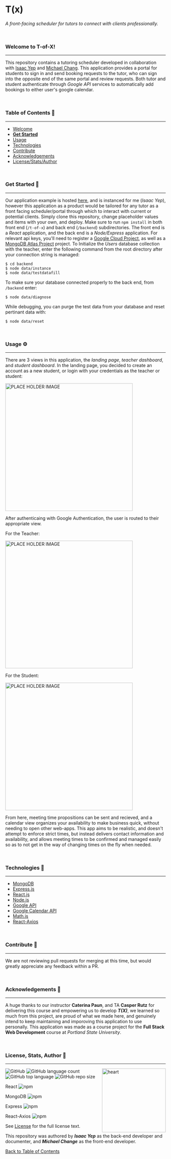 # **T(x)**
*A front-facing scheduler for tutors to connect with clients professionally.*

<br />

### Welcome to T-of-X!
<hr>

This repository contains a tutoring scheduler developed in collaboration with [Isaac Yep](https://github.com/anthonybench) and [Michael Chang](https://github.com/michael940716). This application provides a portal for students to sign in and send booking requests to the tutor, who can sign into the opposite end of the same portal and review requests. Both tutor and student authenticate through *Google API* services to automatically add bookings to either user's google calendar.

<br />

### Table of Contents 📖
<hr>

  - [Welcome](#welcome-to-T-of-X)
  - [**Get Started**](#get-started-)
  - [Usage](#usage-)
  - [Technologies](#technologies-)
  - [Contribute](#Contribute-)
  - [Acknowledgements](#acknowledgements-)
  - [License/Stats/Author](#license-stats-author-)

<br />

### Get Started 🚀
<hr>

Our application example is hosted [here](https://t-of-x-294901.uc.r.appspot.com/), and is instanced for me (*Isaac Yep*), however this application as a product would be tailored for any tutor as a front facing scheduler/portal through which to interact with current or potential clients. Simply clone this repository, change placeholder values and items with your own, and deploy. Make sure to run `npm install` in both front end (`/t-of-x`) and back end (`/backend`) subdirectories. The front end is a *React* application, and the back end is a *Node/Express* application. For relevant api keys, you'll need to register a [Google Cloud Project](https://cloud.google.com), as well as a [MongoDB Atlas Project](https://mongodb.com) project. To Initialize the *Users* database collection with the teacher, enter the following command from the root directory after your connection string is managed:
```
$ cd backend
$ node data/instance
$ node data/testdatafill
```

To make sure your database connected properly to the back end, from `/backend` enter:
```
$ node data/diagnose
```

While debugging, you can purge the test data from your database and reset pertinant data with:
```
$ node data/reset
```

<br />

### Usage ⚙
<hr>

There are 3 views in this application, the *landing page*, *teacher dashboard*, and *student dashboard*. In the landing page, you decided to create an account as a new student, or login with your credentials as the teacher or student:

<img alt="PLACE HOLDER IMAGE" src="https://i.imgur.com/lBYQxg6.png" width="400" />

After authenticaing with Google Authentication, the user is routed to their appropriate view.

For the Teacher:

<img alt="PLACE HOLDER IMAGE" src="https://i.imgur.com/KcD1a6c.png" width="400" />

For the Student:

<img alt="PLACE HOLDER IMAGE" src="https://i.imgur.com/zzF7cJE.png" width="400" />

From here, meeting time propositions can be sent and recieved, and a calendar view organizes your availability to make business quick, without needing to open other web-apps. This app aims to be realistic, and doesn't attempt to enforce strict times, but instead delivers contact information and availability, and allows meeting times to be confirmed and managed easily so as to not get in the way of changing times on the fly when needed.

<br />

### Technologies 🧰
<hr>

  - [MongoDB](https://docs.mongodb.com/)
  - [Express.js](https://expressjs.com/)
  - [React.js]([https:](https://reactjs.org/docs/getting-started.html))
  - [Node.js](https://nodejs.org/en/docs/)
  - [Google API](https://developers.google.com/docs/api)
  - [Google Calendar API](https://developers.google.com/calendar)
  - [Math.js](https://mathjs.org/docs/)
  - [React-Axios](https://www.npmjs.com/package/react-axios)

<br />

### Contribute 🤝
<hr>

We are not reviewing pull requests for merging at this time, but would greatly appreciate any feedback within a PR.

<br />

### Acknowledgements 💙
<hr>

A huge thanks to our instructor **Caterina Paun**, and TA **Casper Rutz** for delivering this course and empowering us to develop ***T(X)***, we learned so much from this project, are proud of what we made here, and genuinely intend to keep maintaining and imporoving this application to use personally. This application was made as a course project for the **Full Stack Web Development** course at *Portland State University*.

<br />

### License, Stats, Author 📜
<hr>

<img align="right" alt="heart" src="https://i.imgur.com/4POxj2g.png" width="200" />

<!-- badge cluster -->

![GitHub](https://img.shields.io/github/license/anthonybench/T-of-X) ![GitHub language count](https://img.shields.io/github/languages/count/anthonybench/T-of-X) ![GitHub top language](https://img.shields.io/github/languages/top/anthonybench/T-of-X) ![GitHub repo size](https://img.shields.io/github/repo-size/anthonybench/T-of-X)

React ![npm](https://img.shields.io/npm/v/react)

MongoDB ![npm](https://img.shields.io/npm/v/mongodb)

Express ![npm](https://img.shields.io/npm/v/express)

React-Axios ![npm](https://img.shields.io/npm/v/react-axios)

<!-- / -->
See [License](https://opensource.org/licenses/MIT) for the full license text.

This repository was authored by ***Isaac Yep*** as the back-end developer and documenter, and ***Michael Change*** as the front-end developer.

[Back to Table of Contents](#table-of-contents-)
